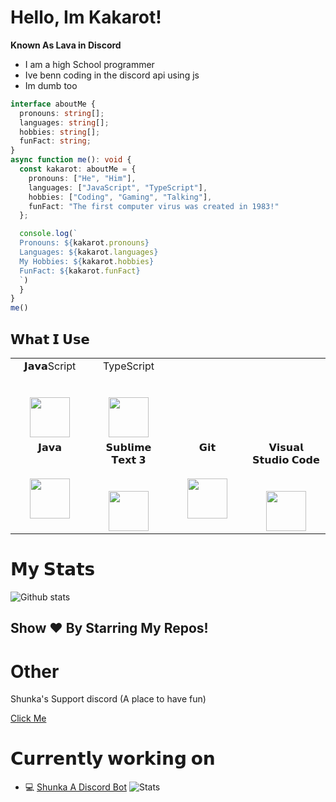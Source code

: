 # Hello, Im Kakarot!

**Known As Lava in Discord**
- I am a high School programmer
- Ive benn coding in the discord api using js
- Im dumb too

```ts
interface aboutMe {
  pronouns: string[];
  languages: string[];
  hobbies: string[];
  funFact: string;
}
async function me(): void {
  const kakarot: aboutMe = {
    pronouns: ["He", "Him"],
    languages: ["JavaScript", "TypeScript"],
    hobbies: ["Coding", "Gaming", "Talking"],
    funFact: "The first computer virus was created in 1983!"
  };

  console.log(`
  Pronouns: ${kakarot.pronouns}
  Languages: ${kakarot.languages}
  My Hobbies: ${kakarot.hobbies}
  FunFact: ${kakarot.funFact}
  `)
  }
}
me()
```

## 𝗪𝗵𝗮𝘁 𝗜 𝗨𝘀𝗲

<table>
  <tbody>
    <td width="25%" align="center">
        <span>𝗝𝗮𝘃𝗮Script</span><br><br><br>
        <img height="64px" src="https://cdn.discordapp.com/attachments/831552576180322305/846013333799043132/bZRoAAAAAElFTkSuQmCC.png">
      </td>
     <td width="25%" align="center">
        <span>TypeScript</span><br><br><br>
        <img height="64px" src="https://cdn.discordapp.com/attachments/831552576180322305/846015146304208957/images.png">
      </td>
    <tr valign="top">
      <td width="25%" align="center">
        <span>𝗝𝗮𝘃𝗮</span><br><br><br>
        <img height="64px" src="https://cdn.svgporn.com/logos/java.svg">
      </td>
      <td width="25%" align="center">
        <span>𝗦𝘂𝗯𝗹𝗶𝗺𝗲 𝗧𝗲𝘅𝘁 𝟯</span><br><br><br>
        <img height="64px" src="https://cdn.worldvectorlogo.com/logos/sublime-text.svg">
      </td>
      <td width="25%" align="center">
        <span>𝗚𝗶𝘁</span><br><br><br>
        <img height="64px" src="https://cdn.svgporn.com/logos/git-icon.svg">
      </td>
      <td width="25%" align="center">
        <span>𝗩𝗶𝘀𝘂𝗮𝗹 𝗦𝘁𝘂𝗱𝗶𝗼 𝗖𝗼𝗱𝗲</span><br><br><br>
        <img height="64px" src="https://cdn.svgporn.com/logos/visual-studio-code.svg">
      </td>
    </tr>
  </tbody>
</table>

# 𝗠𝘆 𝗦𝘁𝗮𝘁𝘀

![Github stats](https://github-readme-stats.vercel.app/api?username=kakarot-dev&show_icons=true&hide_border=true)

## Show ❤️ By Starring My Repos!


# Other
Shunka's Support discord (A place to have fun)

[Click Me](https://discord.gg/b7HzMtSYtX)



# 𝗖𝘂𝗿𝗿𝗲𝗻𝘁𝗹𝘆 𝘄𝗼𝗿𝗸𝗶𝗻𝗴 𝗼𝗻

- 💻 [Shunka A Discord Bot](https://voidbots.net/bot/831523779229253704/invite)
![Stats](https://voidbots.net/api/embed/831523779229253704?theme=dark)

